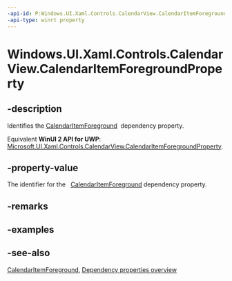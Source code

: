 ```yaml
---
-api-id: P:Windows.UI.Xaml.Controls.CalendarView.CalendarItemForegroundProperty
-api-type: winrt property
---
```


<!-- Property syntax
public Windows.UI.Xaml.DependencyProperty CalendarItemForegroundProperty { get; }
-->

# Windows.UI.Xaml.Controls.CalendarView.CalendarItemForegroundProperty

## -description
Identifies the [CalendarItemForeground](calendarview_calendaritemforeground.md)  dependency property.

Equivalent **WinUI 2 API for UWP**: [Microsoft.UI.Xaml.Controls.CalendarView.CalendarItemForegroundProperty](/windows/winui/api/microsoft.ui.xaml.controls.calendarview.calendaritemforegroundproperty).

## -property-value
The identifier for the   [CalendarItemForeground](calendarview_calendaritemforeground.md) dependency property.

## -remarks

## -examples

## -see-also
[CalendarItemForeground](calendarview_calendaritemforeground.md), [Dependency properties overview](/windows/uwp/xaml-platform/dependency-properties-overview)
